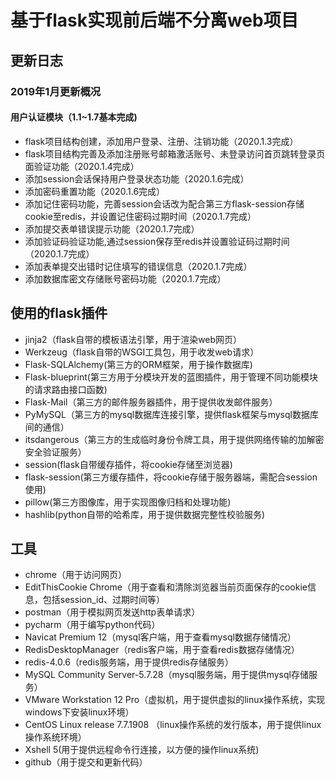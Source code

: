 # 基于flask实现前后端不分离web项目

## 更新日志
### 2019年1月更新概况
#### 用户认证模块（1.1~1.7基本完成) 
- flask项目结构创建，添加用户登录、注册、注销功能（2020.1.3完成）
- flask项目结构完善及添加注册账号邮箱激活账号、未登录访问首页跳转登录页面验证功能（2020.1.4完成）
- 添加session会话保持用户登录状态功能（2020.1.6完成）
- 添加密码重置功能（2020.1.6完成）
- 添加记住密码功能，完善session会话改为配合第三方flask-session存储cookie至redis，并设置记住密码过期时间（2020.1.7完成）
- 添加提交表单错误提示功能（2020.1.7完成）
- 添加验证码验证功能,通过session保存至redis并设置验证码过期时间（2020.1.7完成）
- 添加表单提交出错时记住填写的错误信息（2020.1.7完成）
- 添加数据库密文存储账号密码功能（2020.1.7完成）

## 使用的flask插件
- jinja2（flask自带的模板语法引擎，用于渲染web网页）
- Werkzeug（flask自带的WSGI工具包，用于收发web请求）
- Flask-SQLAlchemy(第三方的ORM框架，用于操作数据库)
- Flask-blueprint(第三方用于分模块开发的蓝图插件，用于管理不同功能模块的请求路由接口函数)
- Flask-Mail（第三方的邮件服务器插件，用于提供收发邮件服务）
- PyMySQL（第三方的mysql数据库连接引擎，提供flask框架与mysql数据库间的通信）
- itsdangerous（第三方的生成临时身份令牌工具，用于提供网络传输的加解密安全验证服务）
- session(flask自带缓存插件，将cookie存储至浏览器)
- flask-session(第三方缓存插件，将cookie存储于服务器端，需配合session使用)
- pillow(第三方图像库，用于实现图像归档和处理功能)
- hashlib(python自带的哈希库，用于提供数据完整性校验服务)


## 工具
- chrome（用于访问网页）
- EditThisCookie Chrome（用于查看和清除浏览器当前页面保存的cookie信息，包括session_id、过期时间等）
- postman（用于模拟网页发送http表单请求）
- pycharm（用于编写python代码）
- Navicat Premium 12（mysql客户端，用于查看mysql数据存储情况）
- RedisDesktopManager（redis客户端，用于查看redis数据存储情况）
- redis-4.0.6（redis服务端，用于提供redis存储服务）
- MySQL Community Server-5.7.28（mysql服务端，用于提供mysql存储服务）
- VMware Workstation 12 Pro（虚拟机，用于提供虚拟的linux操作系统，实现windows下安装linux环境）
- CentOS Linux release 7.7.1908 （linux操作系统的发行版本，用于提供linux操作系统环境）
- Xshell 5(用于提供远程命令行连接，以方便的操作linux系统)
- github（用于提交和更新代码）

